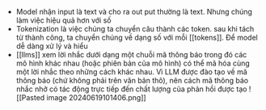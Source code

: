- Model nhận input là text và cho ra out put thường là text. Nhưng chúng làm việc hiệu quả hơn với số
- Tokenization là việc chúng ta chuyển câu thành các token. sau khi tách từ thành công, ta chuyển chúng về dạng số với mỗi [[tokens]]. Để model dễ dàng xử lý và hiểu
- [[llms]] xem lời nhắc dưới dạng một chuỗi mã thông báo trong đó các mô hình khác nhau (hoặc phiên bản của mô hình) có thể mã hóa cùng một lời nhắc theo những cách khác nhau. Vì LLM được đào tạo về mã thông báo (chứ không phải trên văn bản thô), nên cách mã thông báo nhắc nhở có tác động trực tiếp đến chất lượng của phản hồi được tạo
![[Pasted image 20240619101406.png]]